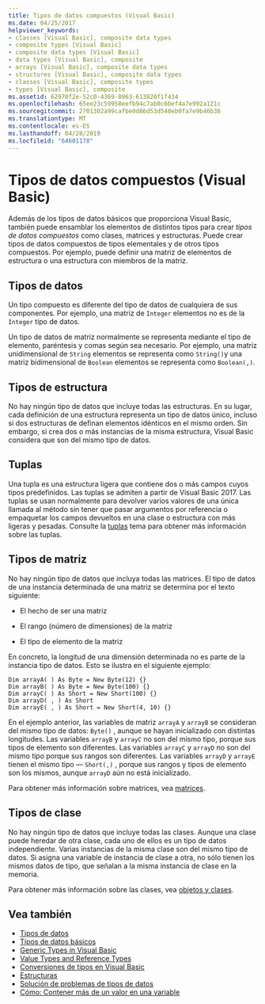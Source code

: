```yaml
---
title: Tipos de datos compuestos (Visual Basic)
ms.date: 04/25/2017
helpviewer_keywords:
- classes [Visual Basic], composite data types
- composite types [Visual Basic]
- composite data types [Visual Basic]
- data types [Visual Basic], composite
- arrays [Visual Basic], composite data types
- structures [Visual Basic], composite data types
- classes [Visual Basic], composite types
- types [Visual Basic], composite
ms.assetid: 62970f2e-52c0-4369-8963-613820f1f434
ms.openlocfilehash: 65ee23c59958eefb94c7ab0c6bef4a7e992a121c
ms.sourcegitcommit: 2701302a99cafbe0d86d53d540eb0fa7e9b46b36
ms.translationtype: MT
ms.contentlocale: es-ES
ms.lasthandoff: 04/28/2019
ms.locfileid: "64601178"
---
```

# <a name="composite-data-types-visual-basic"></a>Tipos de datos compuestos (Visual Basic)
Además de los tipos de datos básicos que proporciona Visual Basic, también puede ensamblar los elementos de distintos tipos para crear *tipos de datos compuestos* como clases, matrices y estructuras. Puede crear tipos de datos compuestos de tipos elementales y de otros tipos compuestos. Por ejemplo, puede definir una matriz de elementos de estructura o una estructura con miembros de la matriz.  
  
## <a name="data-types"></a>Tipos de datos  
 Un tipo compuesto es diferente del tipo de datos de cualquiera de sus componentes. Por ejemplo, una matriz de `Integer` elementos no es de la `Integer` tipo de datos.  
  
 Un tipo de datos de matriz normalmente se representa mediante el tipo de elemento, paréntesis y comas según sea necesario. Por ejemplo, una matriz unidimensional de `String` elementos se representa como `String()`y una matriz bidimensional de `Boolean` elementos se representa como `Boolean(,)`.  
  
## <a name="structure-types"></a>Tipos de estructura  
 No hay ningún tipo de datos que incluye todas las estructuras. En su lugar, cada definición de una estructura representa un tipo de datos único, incluso si dos estructuras de definan elementos idénticos en el mismo orden. Sin embargo, si crea dos o más instancias de la misma estructura, Visual Basic considera que son del mismo tipo de datos.  
  
## <a name="tuples"></a>Tuplas

Una tupla es una estructura ligera que contiene dos o más campos cuyos tipos predefinidos. Las tuplas se admiten a partir de Visual Basic 2017. Las tuplas se usan normalmente para devolver varios valores de una única llamada al método sin tener que pasar argumentos por referencia o empaquetar los campos devueltos en una clase o estructura con más ligeras y pesadas. Consulte la [tuplas](tuples.md) tema para obtener más información sobre las tuplas.

## <a name="array-types"></a>Tipos de matriz  
 No hay ningún tipo de datos que incluya todas las matrices. El tipo de datos de una instancia determinada de una matriz se determina por el texto siguiente:  
  
- El hecho de ser una matriz  
  
- El rango (número de dimensiones) de la matriz  
  
- El tipo de elemento de la matriz  
  
 En concreto, la longitud de una dimensión determinada no es parte de la instancia tipo de datos. Esto se ilustra en el siguiente ejemplo:  
  
```  
Dim arrayA( ) As Byte = New Byte(12) {}  
Dim arrayB( ) As Byte = New Byte(100) {}  
Dim arrayC( ) As Short = New Short(100) {}  
Dim arrayD( , ) As Short  
Dim arrayE( , ) As Short = New Short(4, 10) {}  
```  
  
 En el ejemplo anterior, las variables de matriz `arrayA` y `arrayB` se consideran del mismo tipo de datos: `Byte()` , aunque se hayan inicializado con distintas longitudes. Las variables `arrayB` y `arrayC` no son del mismo tipo, porque sus tipos de elemento son diferentes. Las variables `arrayC` y `arrayD` no son del mismo tipo porque sus rangos son diferentes. Las variables `arrayD` y `arrayE` tienen el mismo tipo — `Short(,)` , porque sus rangos y tipos de elemento son los mismos, aunque `arrayD` aún no está inicializado.  
  
 Para obtener más información sobre matrices, vea [matrices](../../../../visual-basic/programming-guide/language-features/arrays/index.md).  
  
## <a name="class-types"></a>Tipos de clase  
 No hay ningún tipo de datos que incluye todas las clases. Aunque una clase puede heredar de otra clase, cada uno de ellos es un tipo de datos independiente. Varias instancias de la misma clase son del mismo tipo de datos. Si asigna una variable de instancia de clase a otra, no sólo tienen los mismos datos de tipo, que señalan a la misma instancia de clase en la memoria.  
  
 Para obtener más información sobre las clases, vea [objetos y clases](../../../../visual-basic/programming-guide/language-features/objects-and-classes/index.md).  
  
## <a name="see-also"></a>Vea también

- [Tipos de datos](../../../../visual-basic/programming-guide/language-features/data-types/index.md)
- [Tipos de datos básicos](../../../../visual-basic/programming-guide/language-features/data-types/elementary-data-types.md)
- [Generic Types in Visual Basic](../../../../visual-basic/programming-guide/language-features/data-types/generic-types.md)
- [Value Types and Reference Types](../../../../visual-basic/programming-guide/language-features/data-types/value-types-and-reference-types.md)
- [Conversiones de tipos en Visual Basic](../../../../visual-basic/programming-guide/language-features/data-types/type-conversions.md)
- [Estructuras](../../../../visual-basic/programming-guide/language-features/data-types/structures.md)
- [Solución de problemas de tipos de datos](../../../../visual-basic/programming-guide/language-features/data-types/troubleshooting-data-types.md)
- [Cómo: Contener más de un valor en una variable](../../../../visual-basic/programming-guide/language-features/data-types/how-to-hold-more-than-one-value-in-a-variable.md)
